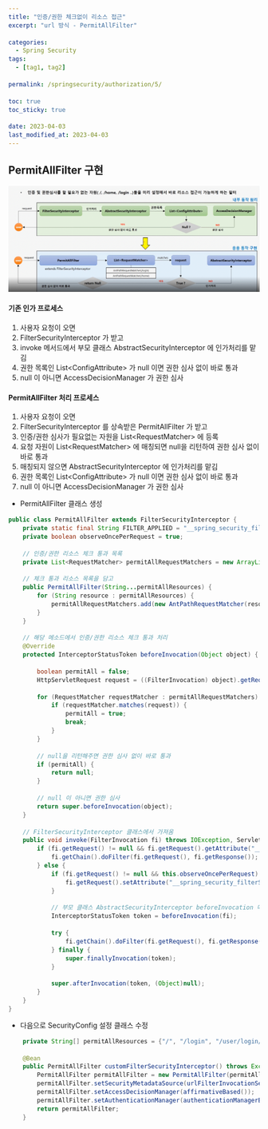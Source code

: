 ```yaml
---
title: "인증/권한 체크없이 리소스 접근"
excerpt: "url 방식 - PermitAllFilter"

categories:
  - Spring Security
tags:
  - [tag1, tag2]

permalink: /springsecurity/authorization/5/

toc: true
toc_sticky: true

date: 2023-04-03
last_modified_at: 2023-04-03
---
```


## PermitAllFilter 구현

<img src="/assets/images/posts_img/springsecurity/permit_all_filter_process.png">   

#### 기존 인가 프로세스
1. 사용자 요청이 오면
2. FilterSecurityInterceptor 가 받고
3. invoke 메서드에서 부모 클래스 AbstractSecurityInterceptor 에 인가처리를 맡김
4. 권한 목록인 List\<ConfigAttribute\> 가 null 이면 권한 심사 없이 바로 통과
5. null 이 아니면 AccessDecisionManager 가 권한 심사

#### PermitAllFilter 처리 프로세스
1. 사용자 요청이 오면
2. FilterSecurityInterceptor 를 상속받은 PermitAllFilter 가 받고
3. 인증/권한 심사가 필요없는 자원을 List\<RequestMatcher\> 에 등록
4. 요청 자원이 List\<RequestMatcher\> 에 매칭되면 null을 리턴하여 권한 심사 없이 바로 통과
5. 매칭되지 않으면 AbstractSecurityInterceptor 에 인가처리를 맡김
6. 권한 목록인 List\<ConfigAttribute\> 가 null 이면 권한 심사 없이 바로 통과
7. null 이 아니면 AccessDecisionManager 가 권한 심사


+ PermitAllFilter 클래스 생성   

```java
public class PermitAllFilter extends FilterSecurityInterceptor {
    private static final String FILTER_APPLIED = "__spring_security_filterSecurityInterceptor_filterApplied";
    private boolean observeOncePerRequest = true;

    // 인증/권한 리소스 체크 통과 목록
    private List<RequestMatcher> permitAllRequestMatchers = new ArrayList<>();

    // 체크 통과 리소스 목록을 담고
    public PermitAllFilter(String...permitAllResources) {
        for (String resource : permitAllResources) {
            permitAllRequestMatchers.add(new AntPathRequestMatcher(resource));
        }
    }

    // 해당 메소드에서 인증/권한 리소스 체크 통과 처리
    @Override
    protected InterceptorStatusToken beforeInvocation(Object object) {

        boolean permitAll = false;
        HttpServletRequest request = ((FilterInvocation) object).getRequest();

        for (RequestMatcher requestMatcher : permitAllRequestMatchers) {
            if (requestMatcher.matches(request)) {
                permitAll = true;
                break;
            }
        }

        // null을 리턴해주면 권한 심사 없이 바로 통과
        if (permitAll) {
            return null;
        }

        // null 이 아니면 권한 심사
        return super.beforeInvocation(object);
    }

    // FilterSecurityInterceptor 클래스에서 가져옴
    public void invoke(FilterInvocation fi) throws IOException, ServletException {
        if (fi.getRequest() != null && fi.getRequest().getAttribute("__spring_security_filterSecurityInterceptor_filterApplied") != null && this.observeOncePerRequest) {
            fi.getChain().doFilter(fi.getRequest(), fi.getResponse());
        } else {
            if (fi.getRequest() != null && this.observeOncePerRequest) {
                fi.getRequest().setAttribute("__spring_security_filterSecurityInterceptor_filterApplied", Boolean.TRUE);
            }

            // 부모 클래스 AbstractSecurityInterceptor beforeInvocation 메소드 호출이 아닌 beforeInvocation 오버라이드하여 호출
            InterceptorStatusToken token = beforeInvocation(fi);

            try {
                fi.getChain().doFilter(fi.getRequest(), fi.getResponse());
            } finally {
                super.finallyInvocation(token);
            }

            super.afterInvocation(token, (Object)null);
        }
    }
}
```

+ 다음으로 SecurityConfig 설정 클래스 수정

```java
    private String[] permitAllResources = {"/", "/login", "/user/login/**"};

    @Bean
    public PermitAllFilter customFilterSecurityInterceptor() throws Exception {
        PermitAllFilter permitAllFilter = new PermitAllFilter(permitAllResources);
        permitAllFilter.setSecurityMetadataSource(urlFilterInvocationSecurityMetadataSource());
        permitAllFilter.setAccessDecisionManager(affirmativeBased());
        permitAllFilter.setAuthenticationManager(authenticationManagerBean());
        return permitAllFilter;
    }
```




